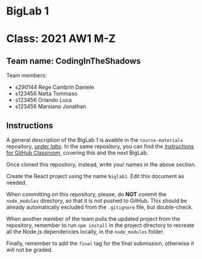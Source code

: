 # BigLab 1 

# Class: 2021 AW1 M-Z

## Team name: CodingInTheShadows

Team members:

* s290144 Rege Cambrin Daniele
* s123456 Natta Tommaso 
* s123456 Orlando Luca
* s123456 Marsiano Jonathan

## Instructions

A general description of the BigLab 1 is avaible in the `course-materials` repository, [under _labs_](https://github.com/polito-WA1-AW1-2021/course-materials/tree/main/labs/BigLab1/BigLab1.pdf). In the same repository, you can find the [instructions for GitHub Classroom](https://github.com/polito-WA1-AW1-2021/course-materials/tree/main/labs/GH-Classroom-BigLab-Instructions.pdf), covering this and the next BigLab.

Once cloned this repository, instead, write your names in the above section.

Create the React project using the name `biglab1`. Edit this document as needed.

When committing on this repository, please, do **NOT** commit the `node_modules` directory, so that it is not pushed to GitHub.
This should be already automatically excluded from the `.gitignore` file, but double-check.

When another member of the team pulls the updated project from the repository, remember to run `npm install` in the project directory to recreate all the Node.js dependencies locally, in the `node_modules` folder.

Finally, remember to add the `final` tag for the final submission, otherwise it will not be graded.